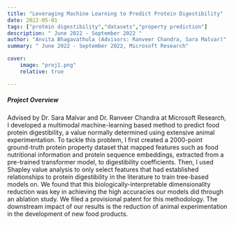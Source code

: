 ```yaml
---
title: "Leveraging Machine Learning to Predict Protein Digestibility"
date: 2022-05-01 
tags: ["protein digestibility","datasets","property prediction"]
description: " June 2022 - September 2022 " 
author: "Anvita Bhagavathula (Advisors: Ranveer Chandra, Sara Malvar)"
summary: " June 2022 - September 2022, Microsoft Research" 

cover:
    image: "proj1.png"
    relative: true

---
```


##### Project Overview

Advised by Dr. Sara Malvar and Dr. Ranveer Chandra at Microsoft Research, I developed a multimodal machine-learning based method to predict food protein digestibility, a value normally determined using extensive animal experimentation. To tackle this problem, I first created a 2000-point ground-truth protein property dataset that mapped features such as food nutritional information and protein sequence embeddings, extracted from a pre-trained transformer model, to digestibility coefficients. Then, I used Shapley value analysis to only select features that had established relationships to protein digestibility in the literature to train tree-based models on. We found that this biologically-interpretable dimensionality reduction was key in achieving the high accuracies our models did through an ablation study. We filed a provisional patent for this methodology. The downstream impact of our results is the reduction of animal experimentation in the development of new food products.
